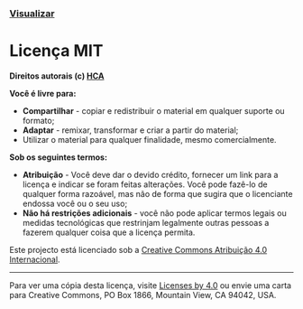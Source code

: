 ### <a href="https://hcadeveloper.github.io/capa-ii/" target="_blank">Visualizar</a>
# Licença MIT

**Direitos autorais (c) <a href="https://github.com/hcadeveloper" target="_blank">HCA</a>** 

**Você é livre para:**

- **Compartilhar** - copiar e redistribuir o material em qualquer suporte ou formato;
- **Adaptar** - remixar, transformar e criar a partir do material;
- Utilizar o material para qualquer finalidade, mesmo comercialmente.

**Sob os seguintes termos:**

- **Atribuição** - Você deve dar o devido crédito, fornecer um link para a licença e indicar se foram feitas alterações. Você pode fazê-lo de qualquer forma razoável, mas não de forma que sugira que o licenciante endossa você ou o seu uso;
- **Não há restrições adicionais** - você não pode aplicar termos legais ou medidas tecnológicas que restrinjam legalmente outras pessoas a fazerem qualquer coisa que a licença permita.

Este projecto está licenciado sob a [Creative Commons Atribuição 4.0 Internacional](https://creativecommons.org/).

<hr>

Para ver uma cópia desta licença, visite [Licenses by 4.0](http://creativecommons.org/licenses/by/4.0/) ou envie uma carta para
Creative Commons, PO Box 1866, Mountain View, CA 94042, USA.
